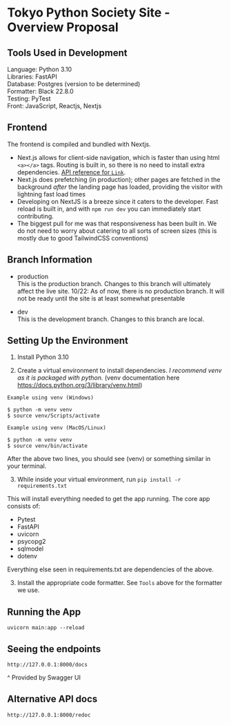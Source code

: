 # Tokyo Python Society Site - Overview Proposal

## Tools Used in Development

Language: Python 3.10  
Libraries: FastAPI  
Database: Postgres (version to be determined)  
Formatter: Black 22.8.0  
Testing: PyTest  
Front: JavaScript, Reactjs, Nextjs

## Frontend
The frontend is compiled and bundled with Nextjs. 

- Next.js allows for client-side navigation, which is faster than using html `<a></a>` tags. Routing is built in, so there is no need to install extra dependencies. [API reference for `Link`](https://nextjs.org/docs/api-reference/next/link).
- Next.js does prefetching (in production); other pages are fetched in the background *after* the landing page has loaded, providing the visitor with lightning fast load times
- Developing on NextJS is a breeze since it caters to the developer. Fast reload is built in, and with `npm run dev` you can immediately start contributing.
- The biggest pull for me was that responsiveness has been built in. We do not need to worry about catering to all sorts of screen sizes (this is mostly due to good TailwindCSS conventions)

## Branch Information

- production  
This is the production branch. Changes to this branch will ultimately affect the live site.
10/22: As of now, there is no production branch. It will not be ready until the site is at least somewhat presentable

- dev  
This is the development branch. Changes to this branch are local. 

## Setting Up the Environment

1. Install Python 3.10

2. Create a virtual environment to install dependencies. 
*I recommend venv as it is packaged with python.*
(venv documentation here https://docs.python.org/3/library/venv.html)

```
Example using venv (Windows)

$ python -m venv venv
$ source venv/Scripts/activate

Example using venv (MacOS/Linux)

$ python -m venv venv
$ source venv/bin/activate

```

After the above two lines, you should see (venv) or something similar in your terminal. 

3. While inside your virtual environment, run `pip install -r requirements.txt`

This will install everything needed to get the app running. The core app consists of:
- Pytest
- FastAPI
- uvicorn
- psycopg2
- sqlmodel
- dotenv

Everything else seen in requirements.txt are dependencies of the above.

3. Install the appropriate code formatter. See `Tools` above for the formatter we use. 

## Running the App

`uvicorn main:app --reload`

## Seeing the endpoints

`http://127.0.0.1:8000/docs`

^ Provided by Swagger UI

## Alternative API docs

`http://127.0.0.1:8000/redoc`